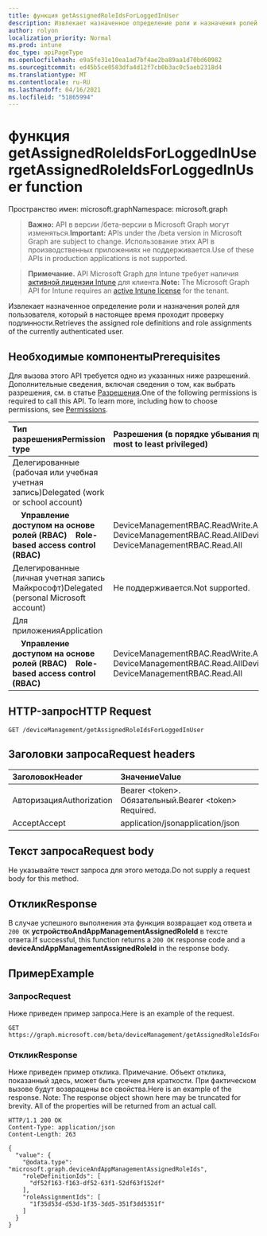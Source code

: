 ```yaml
---
title: функция getAssignedRoleIdsForLoggedInUser
description: Извлекает назначенное определение роли и назначения ролей для пользователя, который в настоящее время проходит проверку подлинности.
author: rolyon
localization_priority: Normal
ms.prod: intune
doc_type: apiPageType
ms.openlocfilehash: e9a5fe31e10ea1ad7bf4ae2ba89aa1d70bd60982
ms.sourcegitcommit: ed45b5ce0583dfa4d12f7cb0b3ac0c5aeb2318d4
ms.translationtype: MT
ms.contentlocale: ru-RU
ms.lasthandoff: 04/16/2021
ms.locfileid: "51865994"
---
```

# <a name="getassignedroleidsforloggedinuser-function"></a><span data-ttu-id="f838a-103">функция getAssignedRoleIdsForLoggedInUser</span><span class="sxs-lookup"><span data-stu-id="f838a-103">getAssignedRoleIdsForLoggedInUser function</span></span>

<span data-ttu-id="f838a-104">Пространство имен: microsoft.graph</span><span class="sxs-lookup"><span data-stu-id="f838a-104">Namespace: microsoft.graph</span></span>

> <span data-ttu-id="f838a-105">**Важно:** API в версии /бета-версии в Microsoft Graph могут изменяться.</span><span class="sxs-lookup"><span data-stu-id="f838a-105">**Important:** APIs under the /beta version in Microsoft Graph are subject to change.</span></span> <span data-ttu-id="f838a-106">Использование этих API в производственных приложениях не поддерживается.</span><span class="sxs-lookup"><span data-stu-id="f838a-106">Use of these APIs in production applications is not supported.</span></span>

> <span data-ttu-id="f838a-107">**Примечание.** API Microsoft Graph для Intune требует наличия [активной лицензии Intune](https://go.microsoft.com/fwlink/?linkid=839381) для клиента.</span><span class="sxs-lookup"><span data-stu-id="f838a-107">**Note:** The Microsoft Graph API for Intune requires an [active Intune license](https://go.microsoft.com/fwlink/?linkid=839381) for the tenant.</span></span>

<span data-ttu-id="f838a-108">Извлекает назначенное определение роли и назначения ролей для пользователя, который в настоящее время проходит проверку подлинности.</span><span class="sxs-lookup"><span data-stu-id="f838a-108">Retrieves the assigned role definitions and role assignments of the currently authenticated user.</span></span>
## <a name="prerequisites"></a><span data-ttu-id="f838a-109">Необходимые компоненты</span><span class="sxs-lookup"><span data-stu-id="f838a-109">Prerequisites</span></span>
<span data-ttu-id="f838a-p102">Для вызова этого API требуется одно из указанных ниже разрешений. Дополнительные сведения, включая сведения о том, как выбрать разрешения, см. в статье [Разрешения](/graph/permissions-reference).</span><span class="sxs-lookup"><span data-stu-id="f838a-p102">One of the following permissions is required to call this API. To learn more, including how to choose permissions, see [Permissions](/graph/permissions-reference).</span></span>

|<span data-ttu-id="f838a-112">Тип разрешения</span><span class="sxs-lookup"><span data-stu-id="f838a-112">Permission type</span></span>|<span data-ttu-id="f838a-113">Разрешения (в порядке убывания привилегий)</span><span class="sxs-lookup"><span data-stu-id="f838a-113">Permissions (from most to least privileged)</span></span>|
|:---|:---|
|<span data-ttu-id="f838a-114">Делегированные (рабочая или учебная учетная запись)</span><span class="sxs-lookup"><span data-stu-id="f838a-114">Delegated (work or school account)</span></span>||
| <span data-ttu-id="f838a-115">&nbsp; &nbsp; **Управление доступом на основе ролей (RBAC)**</span><span class="sxs-lookup"><span data-stu-id="f838a-115">&nbsp; &nbsp; **Role-based access control (RBAC)**</span></span> | <span data-ttu-id="f838a-116">DeviceManagementRBAC.ReadWrite.All, DeviceManagementRBAC.Read.All</span><span class="sxs-lookup"><span data-stu-id="f838a-116">DeviceManagementRBAC.ReadWrite.All, DeviceManagementRBAC.Read.All</span></span>|
|<span data-ttu-id="f838a-117">Делегированные (личная учетная запись Майкрософт)</span><span class="sxs-lookup"><span data-stu-id="f838a-117">Delegated (personal Microsoft account)</span></span>|<span data-ttu-id="f838a-118">Не поддерживается.</span><span class="sxs-lookup"><span data-stu-id="f838a-118">Not supported.</span></span>|
|<span data-ttu-id="f838a-119">Для приложения</span><span class="sxs-lookup"><span data-stu-id="f838a-119">Application</span></span>||
| <span data-ttu-id="f838a-120">&nbsp; &nbsp; **Управление доступом на основе ролей (RBAC)**</span><span class="sxs-lookup"><span data-stu-id="f838a-120">&nbsp; &nbsp; **Role-based access control (RBAC)**</span></span> | <span data-ttu-id="f838a-121">DeviceManagementRBAC.ReadWrite.All, DeviceManagementRBAC.Read.All</span><span class="sxs-lookup"><span data-stu-id="f838a-121">DeviceManagementRBAC.ReadWrite.All, DeviceManagementRBAC.Read.All</span></span>|
## <a name="http-request"></a><span data-ttu-id="f838a-122">HTTP-запрос</span><span class="sxs-lookup"><span data-stu-id="f838a-122">HTTP Request</span></span>
<!-- {
  "blockType": "ignored"
}
-->
``` http
GET /deviceManagement/getAssignedRoleIdsForLoggedInUser
```

## <a name="request-headers"></a><span data-ttu-id="f838a-123">Заголовки запроса</span><span class="sxs-lookup"><span data-stu-id="f838a-123">Request headers</span></span>
|<span data-ttu-id="f838a-124">Заголовок</span><span class="sxs-lookup"><span data-stu-id="f838a-124">Header</span></span>|<span data-ttu-id="f838a-125">Значение</span><span class="sxs-lookup"><span data-stu-id="f838a-125">Value</span></span>|
|:---|:---|
|<span data-ttu-id="f838a-126">Авторизация</span><span class="sxs-lookup"><span data-stu-id="f838a-126">Authorization</span></span>|<span data-ttu-id="f838a-127">Bearer &lt;token&gt;. Обязательный.</span><span class="sxs-lookup"><span data-stu-id="f838a-127">Bearer &lt;token&gt; Required.</span></span>|
|<span data-ttu-id="f838a-128">Accept</span><span class="sxs-lookup"><span data-stu-id="f838a-128">Accept</span></span>|<span data-ttu-id="f838a-129">application/json</span><span class="sxs-lookup"><span data-stu-id="f838a-129">application/json</span></span>|

## <a name="request-body"></a><span data-ttu-id="f838a-130">Текст запроса</span><span class="sxs-lookup"><span data-stu-id="f838a-130">Request body</span></span>
<span data-ttu-id="f838a-131">Не указывайте текст запроса для этого метода.</span><span class="sxs-lookup"><span data-stu-id="f838a-131">Do not supply a request body for this method.</span></span>

## <a name="response"></a><span data-ttu-id="f838a-132">Отклик</span><span class="sxs-lookup"><span data-stu-id="f838a-132">Response</span></span>
<span data-ttu-id="f838a-133">В случае успешного выполнения эта функция возвращает код ответа и `200 OK` **устройствоAndAppManagementAssignedRoleId** в тексте ответа.</span><span class="sxs-lookup"><span data-stu-id="f838a-133">If successful, this function returns a `200 OK` response code and a **deviceAndAppManagementAssignedRoleId** in the response body.</span></span>

## <a name="example"></a><span data-ttu-id="f838a-134">Пример</span><span class="sxs-lookup"><span data-stu-id="f838a-134">Example</span></span>
### <a name="request"></a><span data-ttu-id="f838a-135">Запрос</span><span class="sxs-lookup"><span data-stu-id="f838a-135">Request</span></span>
<span data-ttu-id="f838a-136">Ниже приведен пример запроса.</span><span class="sxs-lookup"><span data-stu-id="f838a-136">Here is an example of the request.</span></span>
``` http
GET https://graph.microsoft.com/beta/deviceManagement/getAssignedRoleIdsForLoggedInUser
```

### <a name="response"></a><span data-ttu-id="f838a-137">Отклик</span><span class="sxs-lookup"><span data-stu-id="f838a-137">Response</span></span>
<span data-ttu-id="f838a-p103">Ниже приведен пример отклика. Примечание. Объект отклика, показанный здесь, может быть усечен для краткости. При фактическом вызове будут возвращены все свойства.</span><span class="sxs-lookup"><span data-stu-id="f838a-p103">Here is an example of the response. Note: The response object shown here may be truncated for brevity. All of the properties will be returned from an actual call.</span></span>
``` http
HTTP/1.1 200 OK
Content-Type: application/json
Content-Length: 263

{
  "value": {
    "@odata.type": "microsoft.graph.deviceAndAppManagementAssignedRoleIds",
    "roleDefinitionIds": [
      "df52f163-f163-df52-63f1-52df63f152df"
    ],
    "roleAssignmentIds": [
      "1f35d53d-d53d-1f35-3dd5-351f3dd5351f"
    ]
  }
}
```












